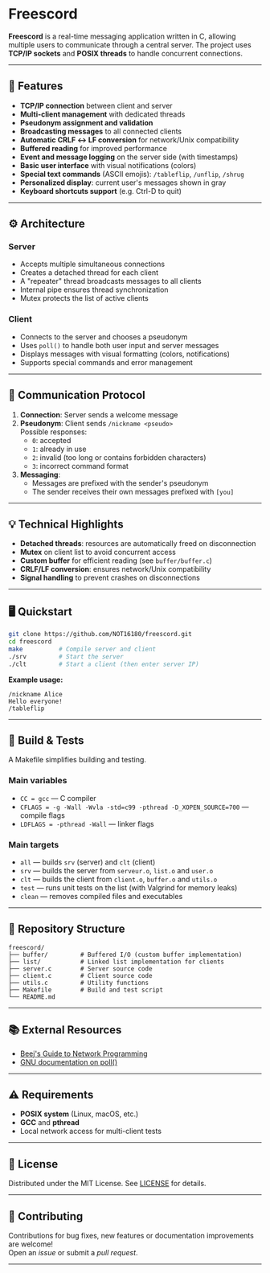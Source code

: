 # Freescord

**Freescord** is a real-time messaging application written in C, allowing multiple users to communicate through a central server. The project uses **TCP/IP sockets** and **POSIX threads** to handle concurrent connections.

---

## 🚀 Features

- **TCP/IP connection** between client and server
- **Multi-client management** with dedicated threads
- **Pseudonym assignment and validation**
- **Broadcasting messages** to all connected clients
- **Automatic CRLF ↔ LF conversion** for network/Unix compatibility
- **Buffered reading** for improved performance
- **Event and message logging** on the server side (with timestamps)
- **Basic user interface** with visual notifications (colors)
- **Special text commands** (ASCII emojis): `/tableflip`, `/unflip`, `/shrug`
- **Personalized display**: current user's messages shown in gray
- **Keyboard shortcuts support** (e.g. Ctrl-D to quit)

---

## ⚙️ Architecture

### Server

- Accepts multiple simultaneous connections
- Creates a detached thread for each client
- A "repeater" thread broadcasts messages to all clients
- Internal pipe ensures thread synchronization
- Mutex protects the list of active clients

### Client

- Connects to the server and chooses a pseudonym
- Uses `poll()` to handle both user input and server messages
- Displays messages with visual formatting (colors, notifications)
- Supports special commands and error management

---

## 📡 Communication Protocol

1. **Connection**: Server sends a welcome message
2. **Pseudonym**: Client sends `/nickname <pseudo>`  
   Possible responses:
   - `0`: accepted
   - `1`: already in use
   - `2`: invalid (too long or contains forbidden characters)
   - `3`: incorrect command format
3. **Messaging**:
   - Messages are prefixed with the sender's pseudonym
   - The sender receives their own messages prefixed with `[you]`

---

## 💡 Technical Highlights

- **Detached threads**: resources are automatically freed on disconnection
- **Mutex** on client list to avoid concurrent access
- **Custom buffer** for efficient reading (see `buffer/buffer.c`)
- **CRLF/LF conversion**: ensures network/Unix compatibility
- **Signal handling** to prevent crashes on disconnections

---

## 🖥️ Quickstart

```bash
git clone https://github.com/NOT16180/freescord.git
cd freescord
make          # Compile server and client
./srv         # Start the server
./clt         # Start a client (then enter server IP)
```

**Example usage:**

```
/nickname Alice
Hello everyone!
/tableflip
```

---

## 🧪 Build & Tests

A Makefile simplifies building and testing.

### Main variables

- `CC = gcc` — C compiler
- `CFLAGS = -g -Wall -Wvla -std=c99 -pthread -D_XOPEN_SOURCE=700` — compile flags
- `LDFLAGS = -pthread -Wall` — linker flags

### Main targets

- `all` — builds `srv` (server) and `clt` (client)
- `srv` — builds the server from `serveur.o`, `list.o` and `user.o`
- `clt` — builds the client from `client.o`, `buffer.o` and `utils.o`
- `test` — runs unit tests on the list (with Valgrind for memory leaks)
- `clean` — removes compiled files and executables

---

## 📂 Repository Structure

```
freescord/
├── buffer/         # Buffered I/O (custom buffer implementation)
├── list/           # Linked list implementation for clients
├── server.c        # Server source code
├── client.c        # Client source code
├── utils.c         # Utility functions
├── Makefile        # Build and test script
└── README.md
```

---

## 📚 External Resources

- [Beej's Guide to Network Programming](https://beej.us/guide/bgnet/)
- [GNU documentation on poll()](https://www.gnu.org/software/libc/manual/html_node/Nonblocking-I_002fO.html)

---

## ⚠️ Requirements

- **POSIX system** (Linux, macOS, etc.)
- **GCC** and **pthread**
- Local network access for multi-client tests

---

## 📄 License

Distributed under the MIT License. See [LICENSE](LICENSE) for details.

---

## 🤝 Contributing

Contributions for bug fixes, new features or documentation improvements are welcome!  
Open an _issue_ or submit a _pull request_.

---
